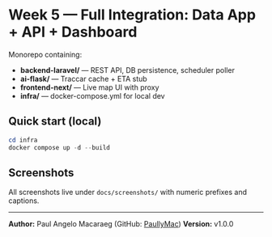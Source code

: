 # Week 5 — Full Integration: Data App + API + Dashboard

Monorepo containing:
- **backend-laravel/** — REST API, DB persistence, scheduler poller
- **ai-flask/** — Traccar cache + ETA stub
- **frontend-next/** — Live map UI with proxy
- **infra/** — docker-compose.yml for local dev

## Quick start (local)
```powershell
cd infra
docker compose up -d --build
```

## Screenshots

All screenshots live under `docs/screenshots/` with numeric prefixes and captions.

---

**Author:** Paul Angelo Macaraeg (GitHub: [PaullyMac](https://github.com/PaullyMac))
**Version:** v1.0.0
